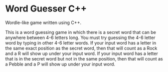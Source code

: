 # Word Guesser C++
Wordle-like game written using C++.

This is a word guessing game in which there is a secret word that can be anywhere between 4-6 letters long. You must try guessing the 4-6 letter word by typing in other 4-6 letter words. If your input word has a letter in the same exact position as the secret word, then that will count as a Rock and a R will show up under your input word. If your input word has a letter that is in the secret word but not in the same position, then that will count as a Pebble and a P will show up under your input word.
